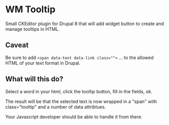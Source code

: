 # WM Tooltip

Small CKEditor plugin for Drupal 8 that will add widget button to create and manage tooltips in HTML.

## Caveat

Be sure to add `<span data-text data-link class="">` ... to the allowed HTML of your text format in Drupal.

## What will this do?

Select a word in your html, click the tooltip button, fill in the fields, ok.

The result will be that the selected text is now wrapped in a "span" with class="tooltip" and a number of data attribtues.

Your Javascript developer should be able to handle it from there.
